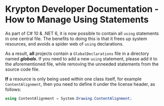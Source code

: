 # Krypton Developer Documentation - How to Manage Using Statements

As part of C# 10 & .NET 6, it is now possible to contain all `using` statements in one central file. The benefits to doing this is that it frees up system resources, and avoids a spider web of `using` declarations.

As a result, **all** projects contain a `GlobalDeclarations` file in a directory named ***globals***. If you need to add a new `using` statement, please add it to the aforementioned file, while removing the unneeded statements from the source code file. 

**If** a resource is only being used within one class itself, for example `ContentAlignment`, then you need to define it under the license header, as follows:

```cs
using ContentAlignment = System.Drawing.ContentAlignment;
```
